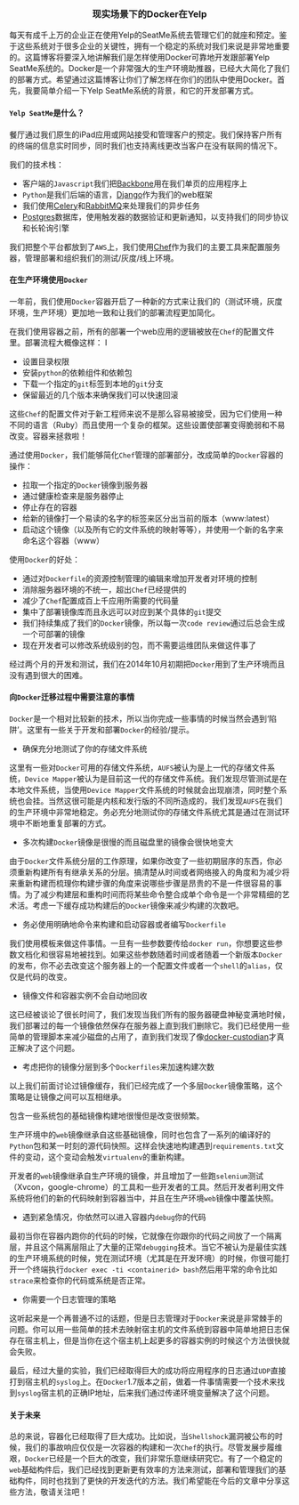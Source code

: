 ### <p align=center>现实场景下的Docker在Yelp</p>


每天有成千上万的企业正在使用Yelp的SeatMe系统去管理它们的就座和预定。鉴于这些系统对于很多企业的关键性，拥有一个稳定的系统对我们来说是非常地重要的。这篇博客将要深入地讲解我们是怎样使用Docker可靠地开发跟部署Yelp SeatMe系统的。Docker是一个非常强大的生产环境助推器，已经大大简化了我们的部署方式。希望通过这篇博客让你们了解怎样在你们的团队中使用Docker。首先，我要简单介绍一下Yelp SeatMe系统的背景，和它的开发部署方式。

#### `Yelp SeatMe`是什么？

餐厅通过我们原生的iPad应用或网站接受和管理客户的预定。我们保持客户所有的终端的信息实时同步，同时我们也支持离线更改当客户在没有联网的情况下。

我们的技术栈：

 * 客户端的`Javascript`我们把[Backbone](http://backbonejs.org/)用在我们单页的应用程序上
 * `Python`是我们后端的语言，[Django](https://www.djangoproject.com/)作为我们的web框架
 * 我们使用[Celery](http://www.celeryproject.org/)和[RabbitMQ](http://www.rabbitmq.com/)来处理我们的异步任务
 * [Postgres](http://www.postgresql.org/)数据库，使用触发器的数据验证和更新通知，以支持我们的同步协议和长轮询引擎

我们把整个平台都放到了`AWS`上，我们使用[Chef](https://www.chef.io/chef/)作为我们的主要工具来配置服务器，管理部署和组织我们的测试/灰度/线上环境。

#### 在生产环境使用`Docker`

一年前，我们使用`Docker`容器开启了一种新的方式来让我们的（测试环境，灰度环境，生产环境）更加地一致和让我们的部署流程更加简化。

在我们使用容器之前，所有的部署一个web应用的逻辑被放在`Chef`的配置文件里。部署流程大概像这样：
I
 * 设置目录权限
 * 安装`python`的依赖组件和依赖包
 * 下载一个指定的`git`标签到本地的`git`分支
 * 保留最近的几个版本来确保我们可以快速回滚

这些`Chef`的配置文件对于新工程师来说不是那么容易被接受，因为它们使用一种不同的语言（Ruby）而且使用一个复杂的框架。这些设置使部署变得脆弱和不易改变。容器来拯救啦！

通过使用`Docker`，我们能够简化`Chef`管理的部署部分，改成简单的`Docker`容器的操作：

 * 拉取一个指定的`Docker`镜像到服务器
 * 通过健康检查来是服务器停止
 * 停止存在的容器
 * 给新的镜像打一个易读的名字的标签来区分出当前的版本（www:latest）
 * 启动这个镜像（以及所有它的文件系统的映射等等），并使用一个新的名字来命名这个容器（www）

使用`Docker`的好处：

 * 通过对`Dockerfile`的资源控制管理的编辑来增加开发者对环境的控制
 * 消除服务器环境的不统一，超出`Chef`已经提供的
 * 减少了`Chef`配置成百上千应用所需要的代码量
 * 集中了部署镜像库而且永远可以对应到某个具体的`git`提交
 * 我们持续集成了我们的`Docker`镜像，所以每一次`code review`通过后总会生成一个可部署的镜像
 * 现在开发者可以修改系统级别的包，而不需要运维团队来做这件事了

经过两个月的开发和测试，我们在2014年10月初期把`Docker`用到了生产环境而且没有遇到很大的困难。


#### 向`Docker`迁移过程中需要注意的事情

`Docker`是一个相对比较新的技术，所以当你完成一些事情的时候当然会遇到‘陷阱’。这里有一些关于开发和部署`Docker`的经验/提示。

* 确保充分地测试了你的存储文件系统

这里有一些对`Docker`可用的存储文件系统，`AUFS`被认为是上一代的存储文件系统，`Device Mapper`被认为是目前这一代的存储文件系统。我们发现尽管测试是在本地文件系统，当使用`Device Mapper`文件系统的时候就会出现崩溃，同时整个系统也会挂。当然这很可能是内核和发行版的不同所造成的，我们发现`AUFS`在我们的生产环境中非常地稳定。务必充分地测试你的存储文件系统尤其是通过在测试环境中不断地重复部署的方式。

* 多次构建`Docker`镜像是很慢的而且磁盘里的镜像会很快地变大

由于`Docker`文件系统分层的工作原理，如果你改变了一些初期层序的东西，你必须重新构建所有有继承关系的分层。搞清楚从时间或者网络接入的角度和为减少将来重新构建而梳理你构建步骤的角度来说哪些步骤是昂贵的不是一件很容易的事情。为了减少构建层和重构时间而将某些命令整合成单个命令是一个非常精细的艺术活。考虑一下缓存成功构建后的`Docker`镜像来减少构建的次数吧。

* 务必使用明确地命令来构建和启动容器或者编写`Dockerfile`

我们使用模板来做这件事情。一旦有一些参数要传给`docker run`，你想要这些参数文档化和很容易地被找到。如果这些参数随着时间或者随着一个新版本`Docker`的发布，你不必去改变这个服务器上的一个配置文件或者一个`shell`的`alias`，仅仅是代码的改变。

* 镜像文件和容器实例不会自动地回收

这已经被谈论了很长时间了，我们发现当我们所有的服务器硬盘神秘变满地时候，我们部署过的每一个镜像依然保存在服务器上直到我们删除它。我们已经使用一些简单的管理脚本来减少磁盘的占用了，直到我们发现了像[docker-custodian](https://github.com/yelp/docker-custodian)才真正解决了这个问题。

* 考虑把你的镜像分层到多个`Dockerfiles`来加速构建次数

以上我们前面讨论过镜像缓存，我们已经完成了一个多层`Docker`镜像策略，这个策略是让镜像之间可以互相继承。

包含一些系统包的基础镜像构建地很慢但是改变很频繁。

生产环境中的`web`镜像继承自这些基础镜像，同时也包含了一系列的编译好的`Python`包和某一时刻的源代码快照。这样会快速地构建遇到`requirements.txt`文件的变动，这个变动会触发`virtualenv`的重新构建。

开发者的`web`镜像继承自生产环境的镜像，并且增加了一些跑`selenium`测试（Xvcon，google-chrome）的工具和一些开发者的工具。然后开发者利用文件系统将他们的新的代码映射到容器当中，并且在生产环境`web`镜像中覆盖快照。

* 遇到紧急情况，你依然可以进入容器内`debug`你的代码

最初当你在容器内跑你的代码的时候，它就像在你跟你的代码之间放了一个隔离层，并且这个隔离层阻止了大量的正常`debugging`技术。当它不被认为是最佳实践的生产环境系统的时候，党在测试环境（尤其是在开发环境）的时候，你很可能打开一个终端执行`docker exec -ti <containerid> bash`然后用平常的命令比如`strace`来检查你的代码或系统是否正常。

* 你需要一个日志管理的策略

这听起来是一个再普通不过的话题，但是日志管理对于`Docker`来说是非常棘手的问题。你可以用一些简单的技术去映射宿主机的文件系统到容器中简单地把日志保存在宿主机上，但是当你在这个宿主机上起更多的容器实例的时候这个方法很快就会失败。

最后，经过大量的实验，我们已经取得巨大的成功将应用程序的日志通过`UDP`直接打到宿主机的`syslog`上。在`Docker`1.7版本之前，做着一件事情需要一个技术来找到`syslog`宿主机的正确IP地址，后来我们通过传递环境变量解决了这个问题。


#### 关于未来

总的来说，容器化已经取得了巨大成功。比如说，当`Shellshock`漏洞被公布的时候，我们的事故响应仅仅是一次容器的构建和一次`Chef`的执行。尽管发展步履维艰，`Docker`已经是一个巨大的改变，我们非常乐意继续研究它。有了一个稳定的`web`基础构件后，我们已经找到更新更有效率的方法来测试，部署和管理我们的基础构件，同时也找到了更快的开发迭代的方法。我们希望能在今后的文章中分享这些方法，敬请关注吧！


